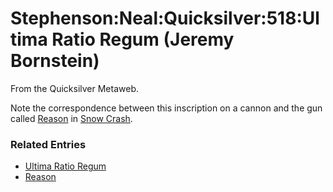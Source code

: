 
# Stephenson:Neal:Quicksilver:518:Ultima Ratio Regum (Jeremy Bornstein)

From the Quicksilver Metaweb.

Note the correspondence between this inscription on a cannon and the gun called [Reason](/stephenson-neal-snow-crash-reason) in [Snow Crash](/stephenson-neal-snow-crash).

### Related Entries


* [Ultima Ratio Regum](/ultima-ratio-regum)
* [Reason](/reason)
